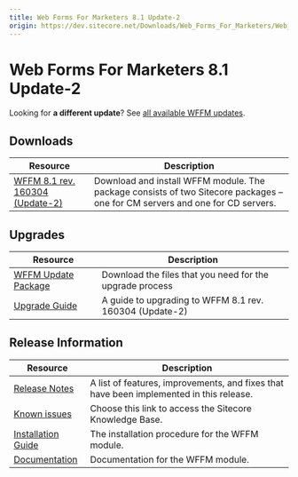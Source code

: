 ```yaml
---
title: Web Forms For Marketers 8.1 Update-2
origin: https://dev.sitecore.net/Downloads/Web_Forms_For_Marketers/Web_Forms_For_Marketers_81/Web_Forms_For_Marketers_81_Update2
---
```


# Web Forms For Marketers 8.1 Update-2

  <Alert variant='warning' mb={4}>
    <AlertIcon />
    

Looking for **a different update**? See [all available WFFM updates](/downloads/Web_Forms_For_Marketers).


  </Alert>
  

## Downloads

 | Resource | Description |
 | --- | --- |
 | [WFFM 8.1 rev. 160304 (Update-2)](https://sitecoredev.azureedge.net/~/media/C0C7DD85F13B424F9A10B8E25569EDD3.ashx?date=20160307T103827) | Download and install WFFM module. The package consists of two Sitecore packages – one for CM servers and one for CD servers. |

## Upgrades

 | Resource | Description |
 | --- | --- |
 | [WFFM Update Package](https://sitecoredev.azureedge.net/~/media/16D3988BC0D04F7EAD62D7E944A7A7DF.ashx?date=20160307T104456) | Download the files that you need for the upgrade process |
 | [Upgrade Guide](https://sitecoredev.azureedge.net/~/media/600A442C58AC4CE6B9CF7C7A3B4846BD.ashx?date=20170822T121325) | A guide to upgrading to WFFM 8.1 rev. 160304 (Update-2) |

## Release Information

 | Resource | Description |
 | --- | --- |
 | [Release Notes](https://dev.sitecore.net:443/downloads/Web%20Forms%20For%20Marketers/Web%20Forms%20For%20Marketers%2081/Web%20Forms%20For%20Marketers%2081%20Update2/Release%20Notes) | A list of features, improvements, and fixes that have been implemented in this release. |
 | [Known issues](https://kb.sitecore.net/articles/390090) | Choose this link to access the Sitecore Knowledge Base. |
 | [Installation Guide](https://sitecoredev.azureedge.net/~/media/94C0115BD94E481BB6764DBA996BB785.ashx?date=20170824T092232) | The installation procedure for the WFFM module. |
 | [Documentation](https://doc.sitecore.com/developers/81/web-forms-for-marketers/en/index-en.html) | Documentation for the WFFM module. |